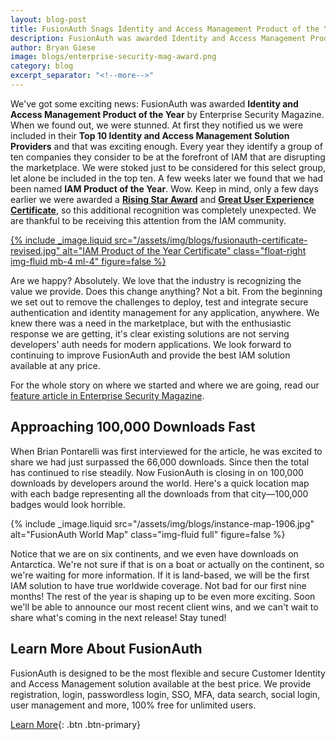 ```yaml
---
layout: blog-post
title: FusionAuth Snags Identity and Access Management Product of the Year
description: FusionAuth was awarded Identity and Access Management Product of the Year by Enterprise Security Magazine
author: Bryan Giese
image: blogs/enterprise-security-mag-award.png
category: blog
excerpt_separator: "<!--more-->"
---
```


We've got some exciting news: FusionAuth was awarded **Identity and Access Management Product of the Year** by Enterprise Security Magazine. When we found out, we were stunned. At first they notified us we were included in their **Top 10 Identity and Access Management Solution Providers** and that was exciting enough. Every year they identify a group of ten companies they consider to be at the forefront of IAM that are disrupting the marketplace.<!--more--> We were stoked just to be considered for this select group, let alone be included in the top ten. A few weeks later we found that we had been named **IAM Product of the Year**. Wow. Keep in mind, only a few days earlier we were awarded a [**Rising Star Award**](/blog/2019/05/30/fusionauth-recognized-industry-distinctions-comparecamp) and [**Great User Experience Certificate**](/blog/2019/05/30/fusionauth-recognized-industry-distinctions-comparecamp), so this additional recognition was completely unexpected. We are thankful to be receiving this attention from the IAM community.

[{% include _image.liquid src="/assets/img/blogs/fusionauth-certificate-revised.jpg" alt="IAM Product of the Year Certificate" class="float-right img-fluid mb-4 ml-4" figure=false %}](https://identity-and-access-management-solutions.enterprisesecuritymag.com/vendors/fusionauth/2019 "Jump to the article")


Are we happy? Absolutely. We love that the industry is recognizing the value we provide. Does this change anything? Not a bit. From the beginning we set out to remove the challenges to deploy, test and integrate secure authentication and identity management for any application, anywhere. We knew there was a need in the marketplace, but with the enthusiastic response we are getting, it's clear existing solutions are not serving developers' auth needs for modern applications. We look forward to continuing to improve FusionAuth and provide the best IAM solution available at any price.

For the whole story on where we started and where we are going, read our [feature article in Enterprise Security Magazine](https://identity-and-access-management-solutions.enterprisesecuritymag.com/vendors/fusionauth/2019 "Jump to the article").

## Approaching 100,000 Downloads Fast

When Brian Pontarelli was first interviewed for the article, he was excited to share we had just surpassed the 66,000 downloads. Since then the total has continued to rise steadily. Now FusionAuth is closing in on 100,000 downloads by developers around the world. Here's a quick location map with each badge representing all the downloads from that city—100,000 badges would look horrible.

{% include _image.liquid src="/assets/img/blogs/instance-map-1906.jpg" alt="FusionAuth World Map" class="img-fluid full" figure=false %}



Notice that we are on six continents, and we even have downloads on Antarctica. We're not sure if that is on a boat or actually on the continent, so we're waiting for more information. If it is land-based, we will be the first IAM solution to have true worldwide coverage. Not bad for our first nine months! The rest of the year is shaping up to be even more exciting. Soon we'll be able to announce our most recent client wins, and we can't wait to share what's coming in the next release! Stay tuned!

## Learn More About FusionAuth

FusionAuth is designed to be the most flexible and secure Customer Identity and Access Management solution available at the best price. We provide registration, login, passwordless login, SSO, MFA, data search, social login, user management and more, 100% free for unlimited users.

[Learn More](/ "FusionAuth Home"){: .btn .btn-primary}
